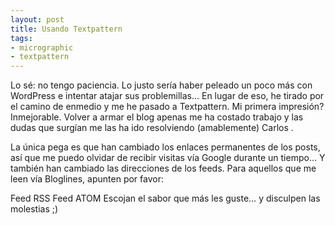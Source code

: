 ```yaml
---
layout: post
title: Usando Textpattern
tags:
- micrographic
- textpattern
---
```

Lo sé: no tengo paciencia. Lo justo sería haber peleado un poco más con WordPress e intentar atajar sus problemillas… En lugar de eso, he tirado por el camino de enmedio y me he pasado a Textpattern. Mi primera impresión? Inmejorable. Volver a armar el blog apenas me ha costado trabajo y las dudas que surgían me las ha ido resolviendo (amablemente) Carlos .

La única pega es que han cambiado los enlaces permanentes de los posts, así que me puedo olvidar de recibir visitas vía Google durante un tiempo… Y también han cambiado las direcciones de los feeds. Para aquellos que me leen vía Bloglines, apunten por favor:

Feed RSS
Feed ATOM
Escojan el sabor que más les guste… y disculpen las molestias ;)

